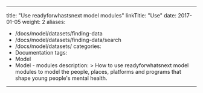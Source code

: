 
---
title: "Use readyforwhastsnext model modules"
linkTitle: "Use"
date: 2017-01-05
weight: 2
aliases: 
- /docs/model/datasets/finding-data
- /docs/model/datasets/finding-data/search
- /docs/model/datasets/
categories: 
- Documentation
tags: 
- Model
- Model - modules
description: >
  How to use readyforwhatsnext model modules to model the people, places, platforms and programs that shape young people's mental health.
---


